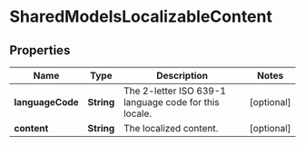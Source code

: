 

# SharedModelsLocalizableContent

## Properties

Name | Type | Description | Notes
------------ | ------------- | ------------- | -------------
**languageCode** | **String** | The 2-letter ISO 639-1 language code for this locale. |  [optional]
**content** | **String** | The localized content. |  [optional]




